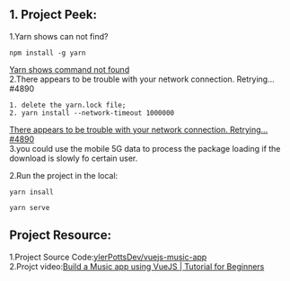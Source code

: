 ## 



## 1. Project Peek:

1.Yarn shows can not find?
```
npm install -g yarn
```
[Yarn shows command not found](https://stackoverflow.com/questions/56770380/yarn-shows-command-not-found)  
2.There appears to be trouble with your network connection. Retrying... #4890
```
1. delete the yarn.lock file;
2. yarn install --network-timeout 1000000
```
[There appears to be trouble with your network connection. Retrying... #4890](https://github.com/yarnpkg/yarn/issues/4890)  
3.you could use the mobile 5G data to process the package loading if the download is slowly
fo certain user.

2.Run the project in the local:  
```
yarn insall

yarn serve
```



## Project Resource:

1.Project Source Code:[ylerPottsDev/vuejs-music-app](https://github.com/TylerPottsDev/vuejs-music-app)  
2.Projct video:[Build a Music app using VueJS | Tutorial for Beginners](https://www.youtube.com/watch?v=BPyniDJ5QOQ&list=PLul9aZOSt5CPetBw-Nl_6PzdgG-bBYL75&index=1&t=123s)  
